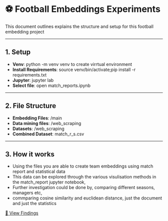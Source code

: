 # ⚽ Football Embeddings Experiments

This document outlines explains the structure and setup for this football embedding project 

---

## 1. Setup

- **Venv**: python -m venv venv to create virrtual environment
- **Install Requirements**: source venv/bin/activate;pip install -r requirements.txt
- **Jupyter**: jupyter lab  
- **Select file**: open match_reports.ipynb


---

## 2. File Structure

- **Embedding Files**: /main   
- **Data mining files**: /web_scraping
- **Datasets**: /web_scraping
- **Combined Dataset**: match_r_s.csv


---

## 3. How it works

- Using the files you are able to create team embeddings using match report and statistical data
- This data can be explored through the various visulisation methods in the match_report jupyter notebook,
- Further investigation could be done by, comparing different seasons, managers etc,
- commparing cosine similarity and euclidean distance, just the document and just the statistics

[📄 View Findings](./FINDINGS.md)



